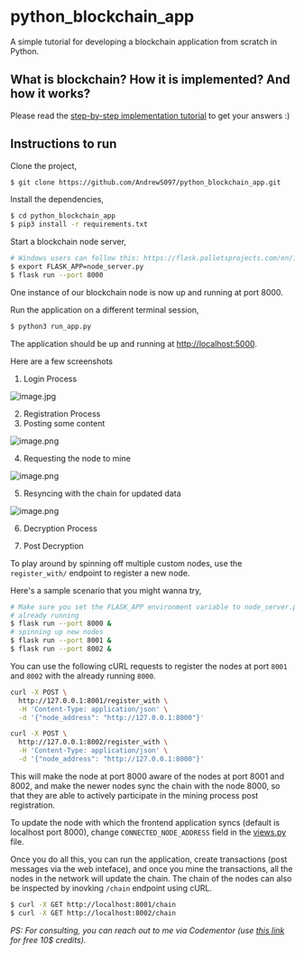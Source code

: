# python_blockchain_app

A simple tutorial for developing a blockchain application from scratch in Python.

## What is blockchain? How it is implemented? And how it works?

Please read the [step-by-step implementation tutorial](https://www.ibm.com/developerworks/cloud/library/cl-develop-blockchain-app-in-python/index.html) to get your answers :)

## Instructions to run

Clone the project,

```sh
$ git clone https://github.com/AndrewS097/python_blockchain_app.git
```

Install the dependencies,

```sh
$ cd python_blockchain_app
$ pip3 install -r requirements.txt
```

Start a blockchain node server,

```sh
# Windows users can follow this: https://flask.palletsprojects.com/en/1.1.x/cli/#application-discovery
$ export FLASK_APP=node_server.py
$ flask run --port 8000
```

One instance of our blockchain node is now up and running at port 8000.


Run the application on a different terminal session,

```sh
$ python3 run_app.py
```

The application should be up and running at [http://localhost:5000](http://localhost:5000).

Here are a few screenshots
1. Login Process

![image.jpg](https://github.com/AndrewS097/python_blockchain_app/raw/master/screenshots/Credentials.JPG)

2. Registration Process 
3. Posting some content

![image.png](https://github.com/satwikkansal/python_blockchain_app/raw/master/screenshots/1.png)

4. Requesting the node to mine

![image.png](https://github.com/satwikkansal/python_blockchain_app/raw/master/screenshots/2.png)

5. Resyncing with the chain for updated data

![image.png](https://github.com/satwikkansal/python_blockchain_app/raw/master/screenshots/3.png)

6. Decryption Process

7. Post Decryption 

To play around by spinning off multiple custom nodes, use the `register_with/` endpoint to register a new node. 

Here's a sample scenario that you might wanna try,

```sh
# Make sure you set the FLASK_APP environment variable to node_server.py before running these nodes
# already running
$ flask run --port 8000 &
# spinning up new nodes
$ flask run --port 8001 &
$ flask run --port 8002 &
```

You can use the following cURL requests to register the nodes at port `8001` and `8002` with the already running `8000`.

```sh
curl -X POST \
  http://127.0.0.1:8001/register_with \
  -H 'Content-Type: application/json' \
  -d '{"node_address": "http://127.0.0.1:8000"}'
```

```sh
curl -X POST \
  http://127.0.0.1:8002/register_with \
  -H 'Content-Type: application/json' \
  -d '{"node_address": "http://127.0.0.1:8000"}'
```

This will make the node at port 8000 aware of the nodes at port 8001 and 8002, and make the newer nodes sync the chain with the node 8000, so that they are able to actively participate in the mining process post registration.

To update the node with which the frontend application syncs (default is localhost port 8000), change `CONNECTED_NODE_ADDRESS` field in the [views.py](/app/views.py) file.

Once you do all this, you can run the application, create transactions (post messages via the web inteface), and once you mine the transactions, all the nodes in the network will update the chain. The chain of the nodes can also be inspected by inovking `/chain` endpoint using cURL.

```sh
$ curl -X GET http://localhost:8001/chain
$ curl -X GET http://localhost:8002/chain
```

*PS: For consulting, you can reach out to me via Codementor (use [this link](https://www.codementor.io/satwikkansal?partner=satwikkansal) for free 10$ credits).*

